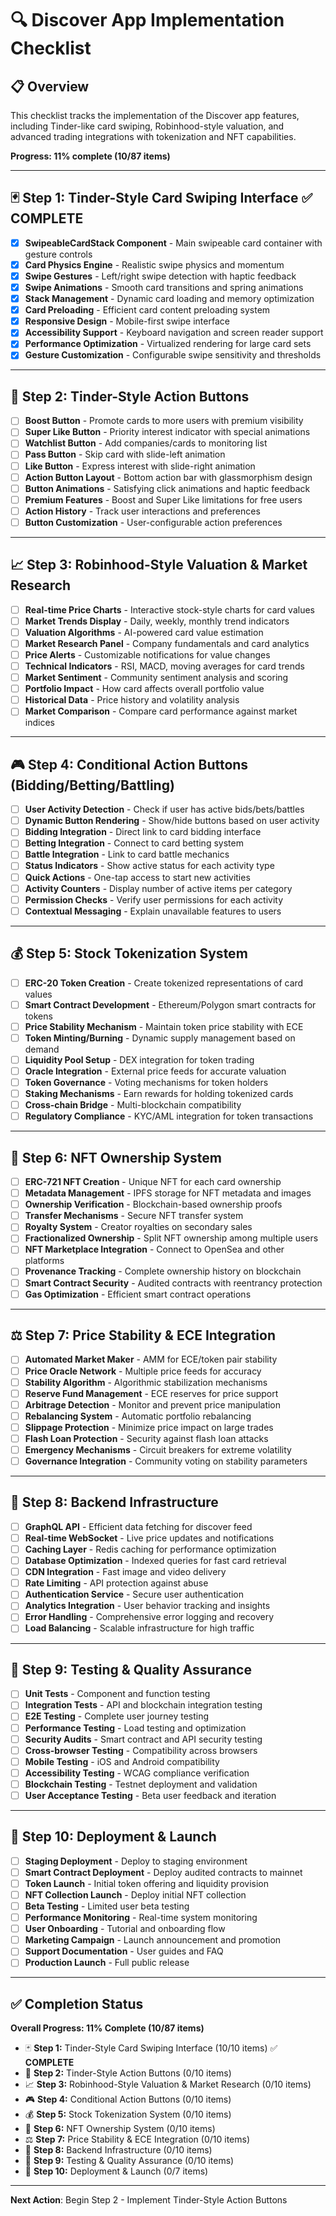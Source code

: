 # 🔍 Discover App Implementation Checklist

## 📋 Overview
This checklist tracks the implementation of the Discover app features, including Tinder-like card swiping, Robinhood-style valuation, and advanced trading integrations with tokenization and NFT capabilities.

**Progress: 11% complete (10/87 items)**

---

## 🃏 **Step 1: Tinder-Style Card Swiping Interface** ✅ **COMPLETE**
- [x] **SwipeableCardStack Component** - Main swipeable card container with gesture controls
- [x] **Card Physics Engine** - Realistic swipe physics and momentum
- [x] **Swipe Gestures** - Left/right swipe detection with haptic feedback
- [x] **Swipe Animations** - Smooth card transitions and spring animations
- [x] **Stack Management** - Dynamic card loading and memory optimization
- [x] **Card Preloading** - Efficient card content preloading system
- [x] **Responsive Design** - Mobile-first swipe interface
- [x] **Accessibility Support** - Keyboard navigation and screen reader support
- [x] **Performance Optimization** - Virtualized rendering for large card sets
- [x] **Gesture Customization** - Configurable swipe sensitivity and thresholds

---

## 💫 **Step 2: Tinder-Style Action Buttons**
- [ ] **Boost Button** - Promote cards to more users with premium visibility
- [ ] **Super Like Button** - Priority interest indicator with special animations
- [ ] **Watchlist Button** - Add companies/cards to monitoring list
- [ ] **Pass Button** - Skip card with slide-left animation
- [ ] **Like Button** - Express interest with slide-right animation
- [ ] **Action Button Layout** - Bottom action bar with glassmorphism design
- [ ] **Button Animations** - Satisfying click animations and haptic feedback
- [ ] **Premium Features** - Boost and Super Like limitations for free users
- [ ] **Action History** - Track user interactions and preferences
- [ ] **Button Customization** - User-configurable action preferences

---

## 📈 **Step 3: Robinhood-Style Valuation & Market Research**
- [ ] **Real-time Price Charts** - Interactive stock-style charts for card values
- [ ] **Market Trends Display** - Daily, weekly, monthly trend indicators
- [ ] **Valuation Algorithms** - AI-powered card value estimation
- [ ] **Market Research Panel** - Company fundamentals and card analytics
- [ ] **Price Alerts** - Customizable notifications for value changes
- [ ] **Technical Indicators** - RSI, MACD, moving averages for card trends
- [ ] **Market Sentiment** - Community sentiment analysis and scoring
- [ ] **Portfolio Impact** - How card affects overall portfolio value
- [ ] **Historical Data** - Price history and volatility analysis
- [ ] **Market Comparison** - Compare card performance against market indices

---

## 🎮 **Step 4: Conditional Action Buttons (Bidding/Betting/Battling)**
- [ ] **User Activity Detection** - Check if user has active bids/bets/battles
- [ ] **Dynamic Button Rendering** - Show/hide buttons based on user activity
- [ ] **Bidding Integration** - Direct link to card bidding interface
- [ ] **Betting Integration** - Connect to card betting system
- [ ] **Battle Integration** - Link to card battle mechanics
- [ ] **Status Indicators** - Show active status for each activity type
- [ ] **Quick Actions** - One-tap access to start new activities
- [ ] **Activity Counters** - Display number of active items per category
- [ ] **Permission Checks** - Verify user permissions for each activity
- [ ] **Contextual Messaging** - Explain unavailable features to users

---

## 💰 **Step 5: Stock Tokenization System**
- [ ] **ERC-20 Token Creation** - Create tokenized representations of card values
- [ ] **Smart Contract Development** - Ethereum/Polygon smart contracts for tokens
- [ ] **Price Stability Mechanism** - Maintain token price stability with ECE
- [ ] **Token Minting/Burning** - Dynamic supply management based on demand
- [ ] **Liquidity Pool Setup** - DEX integration for token trading
- [ ] **Oracle Integration** - External price feeds for accurate valuation
- [ ] **Token Governance** - Voting mechanisms for token holders
- [ ] **Staking Mechanisms** - Earn rewards for holding tokenized cards
- [ ] **Cross-chain Bridge** - Multi-blockchain compatibility
- [ ] **Regulatory Compliance** - KYC/AML integration for token transactions

---

## 🎨 **Step 6: NFT Ownership System**
- [ ] **ERC-721 NFT Creation** - Unique NFT for each card ownership
- [ ] **Metadata Management** - IPFS storage for NFT metadata and images
- [ ] **Ownership Verification** - Blockchain-based ownership proofs
- [ ] **Transfer Mechanisms** - Secure NFT transfer system
- [ ] **Royalty System** - Creator royalties on secondary sales
- [ ] **Fractionalized Ownership** - Split NFT ownership among multiple users
- [ ] **NFT Marketplace Integration** - Connect to OpenSea and other platforms
- [ ] **Provenance Tracking** - Complete ownership history on blockchain
- [ ] **Smart Contract Security** - Audited contracts with reentrancy protection
- [ ] **Gas Optimization** - Efficient smart contract operations

---

## ⚖️ **Step 7: Price Stability & ECE Integration**
- [ ] **Automated Market Maker** - AMM for ECE/token pair stability
- [ ] **Price Oracle Network** - Multiple price feeds for accuracy
- [ ] **Stability Algorithm** - Algorithmic stabilization mechanisms
- [ ] **Reserve Fund Management** - ECE reserves for price support
- [ ] **Arbitrage Detection** - Monitor and prevent price manipulation
- [ ] **Rebalancing System** - Automatic portfolio rebalancing
- [ ] **Slippage Protection** - Minimize price impact on large trades
- [ ] **Flash Loan Protection** - Security against flash loan attacks
- [ ] **Emergency Mechanisms** - Circuit breakers for extreme volatility
- [ ] **Governance Integration** - Community voting on stability parameters

---

## 🔧 **Step 8: Backend Infrastructure**
- [ ] **GraphQL API** - Efficient data fetching for discover feed
- [ ] **Real-time WebSocket** - Live price updates and notifications
- [ ] **Caching Layer** - Redis caching for performance optimization
- [ ] **Database Optimization** - Indexed queries for fast card retrieval
- [ ] **CDN Integration** - Fast image and video delivery
- [ ] **Rate Limiting** - API protection against abuse
- [ ] **Authentication Service** - Secure user authentication
- [ ] **Analytics Integration** - User behavior tracking and insights
- [ ] **Error Handling** - Comprehensive error logging and recovery
- [ ] **Load Balancing** - Scalable infrastructure for high traffic

---

## 🧪 **Step 9: Testing & Quality Assurance**
- [ ] **Unit Tests** - Component and function testing
- [ ] **Integration Tests** - API and blockchain integration testing
- [ ] **E2E Testing** - Complete user journey testing
- [ ] **Performance Testing** - Load testing and optimization
- [ ] **Security Audits** - Smart contract and API security testing
- [ ] **Cross-browser Testing** - Compatibility across browsers
- [ ] **Mobile Testing** - iOS and Android compatibility
- [ ] **Accessibility Testing** - WCAG compliance verification
- [ ] **Blockchain Testing** - Testnet deployment and validation
- [ ] **User Acceptance Testing** - Beta user feedback and iteration

---

## 🚀 **Step 10: Deployment & Launch**
- [ ] **Staging Deployment** - Deploy to staging environment
- [ ] **Smart Contract Deployment** - Deploy audited contracts to mainnet
- [ ] **Token Launch** - Initial token offering and liquidity provision
- [ ] **NFT Collection Launch** - Deploy initial NFT collection
- [ ] **Beta Testing** - Limited user beta testing
- [ ] **Performance Monitoring** - Real-time system monitoring
- [ ] **User Onboarding** - Tutorial and onboarding flow
- [ ] **Marketing Campaign** - Launch announcement and promotion
- [ ] **Support Documentation** - User guides and FAQ
- [ ] **Production Launch** - Full public release

---

## ✅ **Completion Status**

**Overall Progress: 11% Complete (10/87 items)**

- 🃏 **Step 1:** Tinder-Style Card Swiping Interface (10/10 items) ✅ **COMPLETE**
- 💫 **Step 2:** Tinder-Style Action Buttons (0/10 items)
- 📈 **Step 3:** Robinhood-Style Valuation & Market Research (0/10 items)
- 🎮 **Step 4:** Conditional Action Buttons (0/10 items)
- 💰 **Step 5:** Stock Tokenization System (0/10 items)
- 🎨 **Step 6:** NFT Ownership System (0/10 items)
- ⚖️ **Step 7:** Price Stability & ECE Integration (0/10 items)
- 🔧 **Step 8:** Backend Infrastructure (0/10 items)
- 🧪 **Step 9:** Testing & Quality Assurance (0/10 items)
- 🚀 **Step 10:** Deployment & Launch (0/7 items)

---

**Next Action**: Begin Step 2 - Implement Tinder-Style Action Buttons
